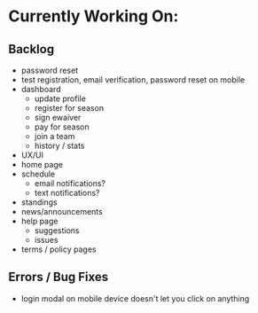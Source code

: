 # Currently Working On:

## Backlog

* password reset
* test registration, email verification, password reset on mobile
* dashboard
  * update profile
  * register for season
  * sign ewaiver
  * pay for season
  * join a team
  * history / stats
* UX/UI
* home page
* schedule
  * email notifications?
  * text notifications?
* standings
* news/announcements
* help page
  * suggestions
  * issues
* terms / policy pages


## Errors / Bug Fixes

* login modal on mobile device doesn't let you click on anything
